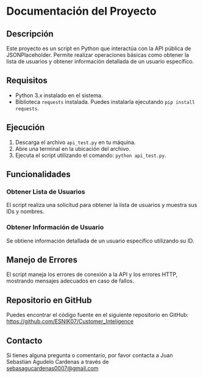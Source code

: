 # Documentación del Proyecto

## Descripción
Este proyecto es un script en Python que interactúa con la API pública de JSONPlaceholder. Permite realizar operaciones básicas como obtener la lista de usuarios y obtener información detallada de un usuario específico.

## Requisitos
- Python 3.x instalado en el sistema.
- Biblioteca `requests` instalada. Puedes instalarla ejecutando `pip install requests`.

## Ejecución
1. Descarga el archivo `api_test.py` en tu máquina.
2. Abre una terminal en la ubicación del archivo.
3. Ejecuta el script utilizando el comando: `python api_test.py`.

## Funcionalidades
### Obtener Lista de Usuarios
El script realiza una solicitud para obtener la lista de usuarios y muestra sus IDs y nombres.

### Obtener Información de Usuario
Se obtiene información detallada de un usuario específico utilizando su ID.

## Manejo de Errores
El script maneja los errores de conexión a la API y los errores HTTP, mostrando mensajes adecuados en caso de fallos.

## Repositorio en GitHub
Puedes encontrar el código fuente en el siguiente repositorio en GitHub: https://github.com/ESNIK07/Customer_Inteligence

## Contacto
Si tienes alguna pregunta o comentario, por favor contacta a Juan Sebastian Agudelo Cardenas a través de sebasagucardenas0007@gmail.com

